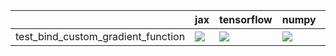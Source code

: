 |                                    | jax                                                                                                                                                                                | tensorflow                                                                                                                                                                             | numpy                                                                                                                                                   | torch                                                                                                                                                                                  |
|:-----------------------------------|:-----------------------------------------------------------------------------------------------------------------------------------------------------------------------------------|:---------------------------------------------------------------------------------------------------------------------------------------------------------------------------------------|:--------------------------------------------------------------------------------------------------------------------------------------------------------|:---------------------------------------------------------------------------------------------------------------------------------------------------------------------------------------|
| test_bind_custom_gradient_function | <a href="https://github.com/unifyai/ivy/actions/runs/4334925510/jobs/7569149376" rel="noopener noreferrer" target="_blank"><img src=https://img.shields.io/badge/-failure-red></a> | <a href="https://github.com/unifyai/ivy/actions/runs/4301308174/jobs/7498425452" rel="noopener noreferrer" target="_blank"><img src=https://img.shields.io/badge/-success-success></a> | <a href="https://github.com/unifyai/ivy/actions/" rel="noopener noreferrer" target="_blank"><img src=https://img.shields.io/badge/-success-success></a> | <a href="https://github.com/unifyai/ivy/actions/runs/4301308174/jobs/7498422161" rel="noopener noreferrer" target="_blank"><img src=https://img.shields.io/badge/-success-success></a> |